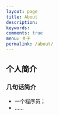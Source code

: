 ```yaml
---
layout: page
title: About
description: 
keywords: 
comments: true
menu: 关于
permalink: /about/
---
```




## 个人简介
### 几句话简介
- 一个程序员；
- ……